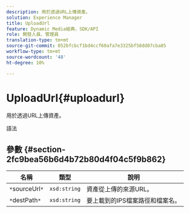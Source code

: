 ```yaml
---
description: 用於透過URL上傳資產。
solution: Experience Manager
title: UploadUrl
feature: Dynamic Media經典，SDK/API
role: 開發人員、管理員
translation-type: tm+mt
source-git-commit: 052bfcbcf1bd4ccf60afa7e3325bf58dd07cba85
workflow-type: tm+mt
source-wordcount: '48'
ht-degree: 10%

---
```



# UploadUrl{#uploadurl}

用於透過URL上傳資產。

語法

## 參數 {#section-2fc9bea56b6d4b72b80d4f04c5f9b862}

| 名稱 | 類型 | 說明 |
|---|---|---|
| `*`sourceUrl`*` | `xsd:string` | 資產從上傳的來源URL。 |
| `*`destPath`*` | `xsd:string` | 要上載到的IPS檔案路徑和檔案名。 |

